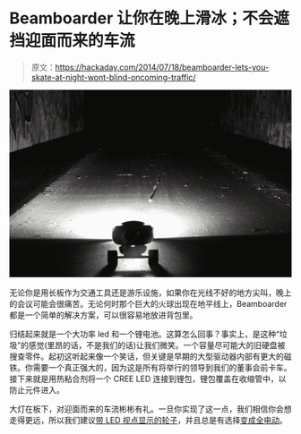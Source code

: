 # Beamboarder 让你在晚上滑冰；不会遮挡迎面而来的车流

> 原文：<https://hackaday.com/2014/07/18/beamboarder-lets-you-skate-at-night-wont-blind-oncoming-traffic/>

![beam-boarder-night-skating](img/e3b3c4fe27f3a7de56d20391dbfb74ae.png)

无论你是用长板作为交通工具还是游乐设施，如果你在光线不好的地方尖叫，晚上的会议可能会很痛苦。无论何时那个巨大的火球出现在地平线上，Beamboarder 都是一个简单的解决方案，可以很容易地放进背包里。

归结起来就是一个大功率 led 和一个锂电池。这算怎么回事？事实上，是这种“垃圾”的感觉(里昂的话，不是我们的话)让我们微笑。一个容量尽可能大的旧硬盘被搜查零件。起初这听起来像一个笑话，但关键是早期的大型驱动器内部有更大的磁铁。你需要一个真正强大的，因为这是所有将举行的领导到我们的董事会前卡车。接下来就是用热粘合剂将一个 CREE LED 连接到锂包，锂包覆盖在收缩管中，以防止元件进入。

大灯在板下，对迎面而来的车流彬彬有礼。一旦你实现了这一点，我们相信你会想走得更远，所以我们建议[带 LED 视点显示的轮子](http://hackaday.com/2012/11/16/pov-wheels-for-a-longboard/)，并且总是有选择[变成全电动](http://hackaday.com/2013/12/27/motorized-longboard/)。